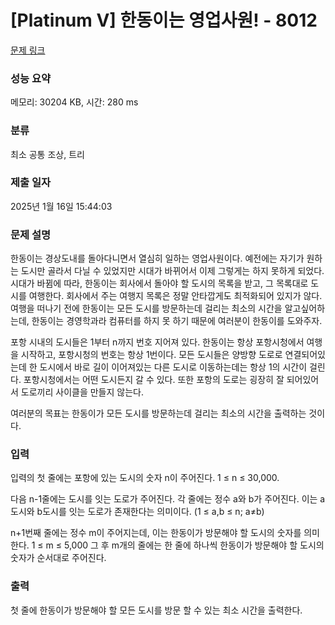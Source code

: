 # [Platinum V] 한동이는 영업사원! - 8012 

[문제 링크](https://www.acmicpc.net/problem/8012) 

### 성능 요약

메모리: 30204 KB, 시간: 280 ms

### 분류

최소 공통 조상, 트리

### 제출 일자

2025년 1월 16일 15:44:03

### 문제 설명

<p>한동이는 경상도내를 돌아다니면서 열심히 일하는 영업사원이다. 예전에는 자기가 원하는 도시만 골라서 다닐 수 있었지만 시대가 바뀌어서 이제 그렇게는 하지 못하게 되었다. 시대가 바뀜에 따라, 한동이는 회사에서 돌아야 할 도시의 목록을 받고, 그 목록대로 도시를 여행한다. 회사에서 주는 여행지 목록은 정말 안타깝게도 최적화되어 있지가 않다. 여행을 떠나기 전에 한동이는 모든 도시를 방문하는데 걸리는 최소의 시간을 알고싶어하는데, 한동이는 경영학과라 컴퓨터를 하지 못 하기 때문에 여러분이 한동이를 도와주자.</p>

<p>포항 시내의 도시들은 1부터 n까지 번호 지어져 있다. 한동이는 항상 포항시청에서 여행을 시작하고, 포항시청의 번호는 항상 1번이다. 모든 도시들은 양방향 도로로 연결되어있는데 한 도시에서 바로 길이 이어져있는 다른 도시로 이동하는데는 항상 1의 시간이 걸린다. 포항시청에서는 어떤 도시든지 갈 수 있다. 또한 포항의 도로는 굉장히 잘 되어있어서 도로끼리 사이클을 만들지 않는다.</p>

<p>여러분의 목표는 한동이가 모든 도시를 방문하는데 걸리는 최소의 시간을 출력하는 것이다.</p>

### 입력 

 <p>입력의 첫 줄에는 포항에 있는 도시의 숫자 n이 주어진다. 1 ≤ n ≤ 30,000. </p>

<p>다음 n-1줄에는 도시를 잇는 도로가 주어진다. 각 줄에는 정수 a와 b가 주어진다. 이는 a도시와 b도시를 잇는 도로가 존재한다는 의미이다. (1 ≤ a,b ≤ n; a≠b)</p>

<p>n+1번째 줄에는 정수 m이 주어지는데, 이는 한동이가 방문해야 할 도시의 숫자를 의미한다. 1 ≤ m ≤ 5,000 그 후 m개의 줄에는 한 줄에 하나씩 한동이가 방문해야 할 도시의 숫자가 순서대로 주어진다.</p>

### 출력 

 <p>첫 줄에 한동이가 방문해야 할 모든 도시를 방문 할 수 있는 최소 시간을 출력한다.</p>


